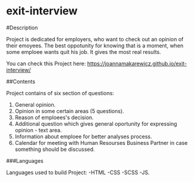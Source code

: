 # exit-interview

#Description

Project is dedicated for employers, who want to check out an opinion of their emoyees. The best oppotunity for knowing that is a moment, when some emploee wants quit his job. It gives the most real results. 

You can check this Project here: https://joannamakarewicz.github.io/exit-interview/

##Contents

Project contains of six section of questions:
  1. General opinion.
  2. Opinion in some certain areas (5 questions).
  3. Reason of emploees's decision.
  4. Additional question which gives general oportunity for expressing opinion - text area.
  5. Information about emploee for better analyses process.
  6. Calendar for meeting with Human Resourses Business Partner in case something should be discussed.

###Languages

Languages used to build Project:
-HTML
-CSS
-SCSS
-JS.
